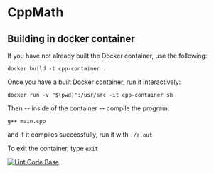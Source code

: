 # CppMath


## Building in docker container

If you have not already built the Docker container, use the following:

```
docker build -t cpp-container .
```

Once you have a built Docker container, run it interactively:

```
docker run -v "$(pwd)":/usr/src -it cpp-container sh
```

Then -- inside of the container -- compile the program:

```
g++ main.cpp
```

and if it compiles successfully, run it with `./a.out`

To exit the container, type `exit`

[![Lint Code Base](https://github.com/Shalom-cmd/CppMath/actions/workflows/super-linter.yml/badge.svg)](https://github.com/Shalom-cmd/CppMath/actions/workflows/uper-linter.yml)

